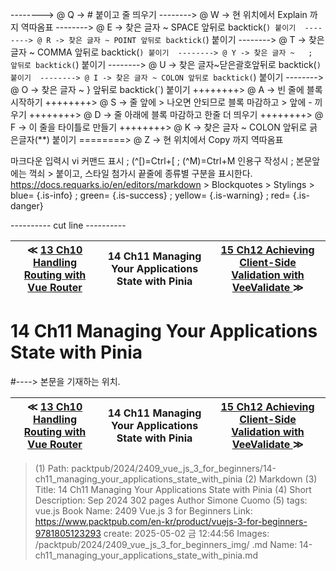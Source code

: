 
--------> @ Q -> # 붙이고 줄 띄우기 
--------> @ W -> 현 위치에서 Explain 까지 역따옴표 
--------> @ E -> 찾은 글자 ~ SPACE 앞뒤로 backtick(`) 붙이기 
--------> @ R -> 찾은 글자 ~ POINT 앞뒤로 backtick(`) 붙이기 
--------> @ T -> 찾은 글자 ~ COMMA 앞뒤로 backtick(`) 붙이기 
--------> @ Y -> 찾은 글자 ~   ;   앞뒤로 backtick(`) 붙이기 
--------> @ U -> 찾은 글자~닫은괄호앞뒤로 backtick(`) 붙이기 
--------> @ I -> 찾은 글자 ~ COLON 앞뒤로 backtick(`) 붙이기 
--------> @ O -> 찾은 글자 ~   }   앞뒤로 backtick(`) 붙이기 
++++++++> @ A -> 빈 줄에 블록 시작하기 
++++++++> @ S -> 줄 앞에 > 나오면 안되므로 블록 마감하고 > 앞에 - 끼우기 
++++++++> @ D -> 줄 아래에 블록 마감하고 한줄 더 띄우기 
++++++++> @ F -> 이 줄을 타이틀로 만들기 
++++++++> @ K -> 찾은 글자 ~ COLON 앞뒤로 긁은글자(**) 붙이기 
========> @ Z -> 현 위치에서 Copy 까지 역따옴표 

마크다운 입력시 vi 커맨드 표시 ; (^[)=Ctrl+[ ; (^M)=Ctrl+M
인용구 작성시 ; 본문앞에는 꺽쇠 > 붙이고, 스타일 첨가시 끝줄에 종류별 구분을 표시한다.
https://docs.requarks.io/en/editors/markdown > Blockquotes > Stylings >
blue= {.is-info} ; green= {.is-success} ; yellow= {.is-warning} ; red= {.is-danger}

---------- cut line ----------

| ≪ [ 13 Ch10 Handling Routing with Vue Router ](/packtpub/2024/2409_vue_js_3_for_beginners/13_ch10_handling_routing_with_vue_router) | 14 Ch11 Managing Your Applications State with Pinia | [ 15 Ch12 Achieving Client-Side Validation with VeeValidate ](/packtpub/2024/2409_vue_js_3_for_beginners/15_ch12_achieving_client-side_validation_with_veevalidate) ≫ |
|:----:|:----:|:----:|

# 14 Ch11 Managing Your Applications State with Pinia
#----> 본문을 기재하는 위치.



| ≪ [ 13 Ch10 Handling Routing with Vue Router ](/packtpub/2024/2409_vue_js_3_for_beginners/13_ch10_handling_routing_with_vue_router) | 14 Ch11 Managing Your Applications State with Pinia | [ 15 Ch12 Achieving Client-Side Validation with VeeValidate ](/packtpub/2024/2409_vue_js_3_for_beginners/15_ch12_achieving_client-side_validation_with_veevalidate) ≫ |
|:----:|:----:|:----:|

> (1) Path: packtpub/2024/2409_vue_js_3_for_beginners/14-ch11_managing_your_applications_state_with_pinia
> (2) Markdown
> (3) Title: 14 Ch11 Managing Your Applications State with Pinia
> (4) Short Description: Sep 2024 302 pages Author Simone Cuomo
> (5) tags: vue.js
> Book Name: 2409 Vue.js 3 for Beginners
> Link: https://www.packtpub.com/en-kr/product/vuejs-3-for-beginners-9781805123293
> create: 2025-05-02 금 12:44:56
> Images: /packtpub/2024/2409_vue_js_3_for_beginners_img/
> .md Name: 14-ch11_managing_your_applications_state_with_pinia.md

